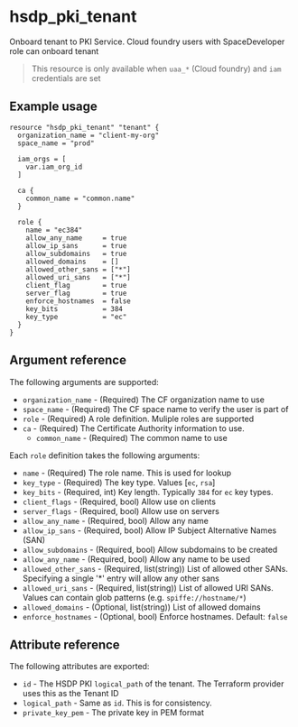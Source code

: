 # hsdp_pki_tenant

Onboard tenant to PKI Service. Cloud foundry users with SpaceDeveloper role can onboard tenant

> This resource is only available when `uaa_*` (Cloud foundry) and `iam` credentials are set

## Example usage

```hcl
resource "hsdp_pki_tenant" "tenant" {
  organization_name = "client-my-org"
  space_name = "prod"
  
  iam_orgs = [
    var.iam_org_id
  ]
  
  ca {
    common_name = "common.name"
  }
  
  role {
    name = "ec384"
    allow_any_name     = true
    allow_ip_sans      = true
    allow_subdomains   = true
    allowed_domains    = []
    allowed_other_sans = ["*"]
    allowed_uri_sans   = ["*"]
    client_flag        = true
    server_flag        = true
    enforce_hostnames  = false
    key_bits           = 384
    key_type           = "ec"
  }
}
```

## Argument reference

The following arguments are supported:

* `organization_name` - (Required) The CF organization name to use
* `space_name` - (Required) The CF space name to verify the user is part of
* `role` - (Required) A role definition. Muliple roles are supported
* `ca` - (Required) The Certificate Authority information to use.
  * `common_name` - (Required) The common name to use

Each `role` definition takes the following arguments:

* `name` - (Required) The role name. This is used for lookup
* `key_type` - (Required) The key type. Values [`ec`, `rsa`]
* `key_bits` - (Required, int) Key length. Typically `384` for `ec` key types.
* `client_flags` - (Required, bool) Allow use on clients
* `server_flags` - (Required, bool) Allow use on servers
* `allow_any_name` - (Required, bool) Allow any name
* `allow_ip_sans` - (Required, bool) Allow IP Subject Alternative Names (SAN)
* `allow_subdomains` - (Required, bool) Allow subdomains to be created
* `allow_any_name` - (Required, bool) Allow any name to be used
* `allowed_other_sans` - (Required, list(string)) List of
  allowed other SANs. Specifying a single '*' entry will allow any other sans
* `allowed_uri_sans` - (Required, list(string)) List of allowed
  URI SANs. Values can contain glob patterns (e.g. `spiffe://hostname/*`)
* `allowed_domains` - (Optional, list(string)) List of allowed domains
* `enforce_hostnames` - (Optional, bool) Enforce hostnames. Default: `false`

## Attribute reference

The following attributes are exported:

* `id` - The HSDP PKI `logical_path` of the tenant.
  The Terraform provider uses this as the Tenant ID
* `logical_path` - Same as `id`. This is for consistency.
* `private_key_pem` - The private key in PEM format
